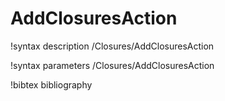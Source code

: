 # AddClosuresAction

!syntax description /Closures/AddClosuresAction

!syntax parameters /Closures/AddClosuresAction

!bibtex bibliography
